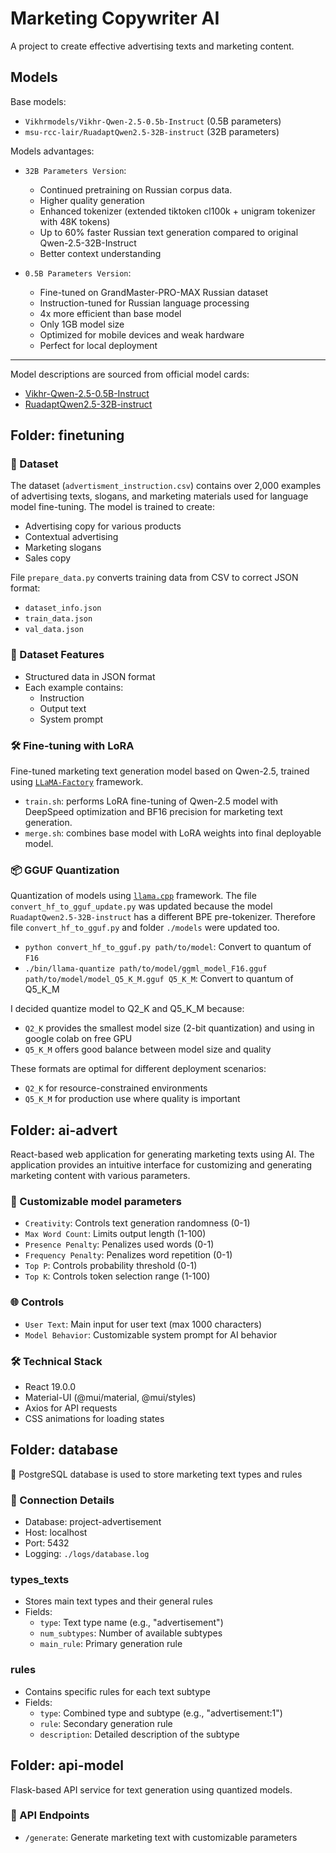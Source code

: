 # Marketing Copywriter AI

A project to create effective advertising texts and marketing content.

## Models

Base models:

- `Vikhrmodels/Vikhr-Qwen-2.5-0.5b-Instruct` (0.5B parameters)
- `msu-rcc-lair/RuadaptQwen2.5-32B-instruct` (32B parameters)

Models advantages:

- `32B Parameters Version`:
  - Continued pretraining on Russian corpus data.
  - Higher quality generation
  - Enhanced tokenizer (extended tiktoken cl100k + unigram tokenizer with 48K tokens)
  - Up to 60% faster Russian text generation compared to original Qwen-2.5-32B-Instruct
  - Better context understanding

- `0.5B Parameters Version`:
  - Fine-tuned on GrandMaster-PRO-MAX Russian dataset
  - Instruction-tuned for Russian language processing
  - 4x more efficient than base model
  - Only 1GB model size
  - Optimized for mobile devices and weak hardware
  - Perfect for local deployment

---
Model descriptions are sourced from official model cards:
- [Vikhr-Qwen-2.5-0.5B-Instruct](https://huggingface.co/Vikhrmodels/Vikhr-Qwen-2.5-0.5b-Instruct)
- [RuadaptQwen2.5-32B-instruct](https://huggingface.co/msu-rcc-lair/RuadaptQwen2.5-32B-instruct)

## Folder: finetuning

### 📝 Dataset

The dataset (`advertisment_instruction.csv`) contains over 2,000 examples of advertising texts, slogans, and marketing materials used for language model fine-tuning. The model is trained to create:

- Advertising copy for various products
- Contextual advertising
- Marketing slogans
- Sales copy

File `prepare_data.py` converts training data from CSV to correct JSON format:
- `dataset_info.json`
- `train_data.json`
- `val_data.json`

### 🎯 Dataset Features

- Structured data in JSON format
- Each example contains:
  - Instruction
  - Output text
  - System prompt

### 🛠 Fine-tuning with LoRA  
Fine-tuned marketing text generation model based on Qwen-2.5, trained using [`LLaMA-Factory`](https://github.com/hiyouga/LLaMA-Factory) framework.  

 - `train.sh`: performs LoRA fine-tuning of Qwen-2.5 model with DeepSpeed optimization and BF16 precision for marketing text generation.
 - `merge.sh`: combines base model with LoRA weights into final deployable model.

### 📦 GGUF Quantization
Quantization of models using [`llama.cpp`](https://github.com/ggerganov/llama.cpp) framework. The file `convert_hf_to_gguf_update.py` was updated because the model `RuadaptQwen2.5-32B-instruct` has a different BPE pre-tokenizer. Therefore file `convert_hf_to_gguf.py` and folder `./models` were updated too. 

- `python convert_hf_to_gguf.py path/to/model`: Convert to quantum of `F16`
- `./bin/llama-quantize path/to/model/ggml_model_F16.gguf path/to/model/model_Q5_K_M.gguf Q5_K_M`: Convert to quantum of Q5_K_M

I decided quantize model to Q2_K and Q5_K_M because:
- `Q2_K` provides the smallest model size (2-bit quantization) and using in google colab on free GPU
- `Q5_K_M` offers good balance between model size and quality

These formats are optimal for different deployment scenarios:
- `Q2_K` for resource-constrained environments
- `Q5_K_M` for production use where quality is important

## Folder: ai-advert

React-based web application for generating marketing texts using AI. The application provides an intuitive interface for customizing and generating marketing content with various parameters.

### 🎯 Customizable model parameters

- `Creativity`: Controls text generation randomness (0-1)
- `Max Word Count`: Limits output length (1-100)
- `Presence Penalty`: Penalizes used words (0-1)
- `Frequency Penalty`: Penalizes word repetition (0-1)
- `Top P`: Controls probability threshold (0-1)
- `Top K`: Controls token selection range (1-100)

### 🌐 Controls

- `User Text`: Main input for user text (max 1000 characters)
- `Model Behavior`: Customizable system prompt for AI behavior

### 🛠 Technical Stack

- React 19.0.0
- Material-UI (@mui/material, @mui/styles)
- Axios for API requests
- CSS animations for loading states

## Folder: database

💾 PostgreSQL database is used to store marketing text types and rules

### 🔌 Connection Details
- Database: project-advertisement
- Host: localhost
- Port: 5432
- Logging: `./logs/database.log`

### types_texts
- Stores main text types and their general rules
- Fields:
  - `type`: Text type name (e.g., "advertisement")
  - `num_subtypes`: Number of available subtypes
  - `main_rule`: Primary generation rule

### rules
- Contains specific rules for each text subtype
- Fields:
  - `type`: Combined type and subtype (e.g., "advertisement:1")
  - `rule`: Secondary generation rule
  - `description`: Detailed description of the subtype

## Folder: api-model

Flask-based API service for text generation using quantized models.

### 📡 API Endpoints

- `/generate`: Generate marketing text with customizable parameters

